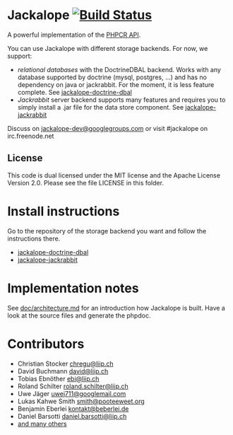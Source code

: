 # Jackalope [![Build Status](https://secure.travis-ci.org/jackalope/jackalope.png?branch=master)](http://travis-ci.org/jackalope/jackalope)

A powerful implementation of the [PHPCR API](http://phpcr.github.io).

You can use Jackalope with different storage backends. For now, we support:

* *relational databases* with the DoctrineDBAL backend. Works with any
    database supported by doctrine (mysql, postgres, ...) and has no dependency
    on java or jackrabbit. For the moment, it is less feature complete.
    See [jackalope-doctrine-dbal](https://github.com/jackalope/jackalope-doctrine-dbal)
* *Jackrabbit* server backend supports many features and requires you to simply
    install a .jar file for the data store component.
    See [jackalope-jackrabbit](https://github.com/jackalope/jackalope-jackrabbit)


Discuss on jackalope-dev@googlegroups.com
or visit #jackalope on irc.freenode.net

## License

This code is dual licensed under the MIT license and the Apache License Version
2.0. Please see the file LICENSE in this folder.


# Install instructions

Go to the repository of the storage backend you want and follow the instructions there.

* [jackalope-doctrine-dbal](https://github.com/jackalope/jackalope-doctrine-dbal)
* [jackalope-jackrabbit](https://github.com/jackalope/jackalope-jackrabbit)


# Implementation notes

See [doc/architecture.md](https://github.com/jackalope/jackalope/blob/master/doc/architecture.md)
for an introduction how Jackalope is built. Have a look at the source files and
generate the phpdoc.


# Contributors

* Christian Stocker <chregu@liip.ch>
* David Buchmann <david@liip.ch>
* Tobias Ebnöther <ebi@liip.ch>
* Roland Schilter <roland.schilter@liip.ch>
* Uwe Jäger <uwej711@googlemail.com>
* Lukas Kahwe Smith <smith@pooteeweet.org>
* Benjamin Eberlei <kontakt@beberlei.de>
* Daniel Barsotti <daniel.barsotti@liip.ch>
* [and many others](https://github.com/jackalope/jackalope/contributors)
